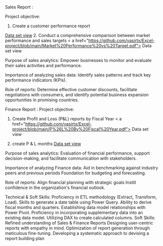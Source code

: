 
Sales Report :

Project objective:

1. Create a customer performance report

<a href="https://github.com/yasirtx/Excel-project/blob/main/Customer%20performance%20report...pdf"> Data set view<a>
2. Conduct a comprehensive comparison between market performance and sales targets
< a href="https://github.com/yasirtx/Excel-project/blob/main/Market%20Performance%20vs%20Target.pdf"> Data set view<a>

Purpose of sales analytics: Empower businesses to monitor and evaluate their sales activities and performance.

Importance of analyzing sales data: Identify sales patterns and track key performance indicators (KPIs).

Role of reports: Determine effective customer discounts, facilitate negotiations with consumers, and identify potential business expansion opportunities in promising countries.

Finance Report :
Project objective:

1. Create Profit and Loss (P&L) reports by Fiscal Year 
< a href="https://github.com/yasirtx/Excel-project/blob/main/P%26L%20By%20Fiscal%20Year.pdf"> Data set view <a>

3. create  P & L months
<a href ="https://github.com/yasirtx/Excel-project/blob/main/P%20%26%20L%20Months.pdf"> Data set view <a>

Purpose of sales analytics: Evaluation of financial performance, support decision-making, and facilitate communication with stakeholders.

Importance of analyzing Finance data: Aid in benchmarking against industry peers and previous periods Foundation for budgeting and forecasting.

Role of reports: Align financial planning with strategic goals Instill confidence in the organization's financial outlook.

Technical & Soft Skills:
 Proficiency in ETL methodology (Extract, Transform, Load).
 Skills to generate a date table using Power Query.
 Ability to derive fiscal months and quarters.
 Establishing data model relationships with Power Pivot.
 Proficiency in incorporating supplementary data into an existing data model.
 Utilizing DAX to create calculated columns.
Soft Skills:
 Refined understanding of Sales & Finance Reports
 Designing user-centric reports with empathy in mind.
 Optimization of report generation through meticulous fine-tuning.
 Developing a systematic approach to devising a report building plan

